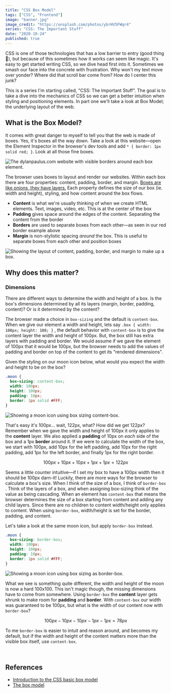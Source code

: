 ```yaml
---
title: "CSS Box Model"
tags: ["CSS", "Frontend"]
image: "banner.jpg"
image_credit: "https://unsplash.com/photos/ybrHV5FWqr4"
series: "CSS: The Important Stuff"
date: "2020-10-24"
published: true
---
```


CSS is one of those technologies that has a low barrier to entry (good thing 🎉), but because of this sometimes how it works can seem like magic. It's easy to get started writing CSS, so we dive head first into it. Sometimes we smash our face into the concrete with frustration. Why won't my text move over yonder? Where did that scroll bar come from? How do I center this junk?

This is a series I'm starting called, "CSS: The Important Stuff". The goal is to take a dive into the mechanics of CSS so we can get a better intuition when styling and positioning elements. In part one we'll take a look at Box Model; the underlying layout of the web.

## What is the Box Model?

It comes with great danger to myself to tell you that the web is made of boxes. Yes, it's boxes all the way down. Take a look at this website—open the Element Inspector in the browser's dev tools and add `* { border: 1px solid red; }`. Look at all those fine boxes.

<div class="full-bleed">
  <img src="css-box-model/css-box-model-red-boxes.png" alt="The dylanpaulus.com website with visible borders around each box element." />
</div>

The browser uses boxes to layout and render our websites. Within each box there are four properties: content, padding, border, and margin. [Boxes are like onions, they have layers.](https://youtu.be/-FtCTW2rVFM?t=44) Each property defines the size of our box (ie. width and height), styling, and how content around the box flows.

- **Content** is what we're usually thinking of when we create HTML elements. Text, images, video, etc. This is at the center of the box
- **Padding** gives space around the edges of the content. Separating the content from the border
- **Borders** are used to separate boxes from each other—as seen in our red border example above
- **Margin** is non-stylistic spacing _around_ the box. This is useful to separate boxes from each other and position boxes

![Showing the layout of content, padding, border, and margin to make up a box.](css-box-model/css-box-model.png)

## Why does this matter?

### Dimensions

There are different ways to determine the width and height of a box. Is the box's dimensions determined by all its layers (margin, border, padding, content)? Or is it determined by the content?

The browser made a choice in `box-sizing` and the default is `content-box`. When we give our element a width and height, lets say `.box { width: 100px; height: 100; }` , the default behavior with `content-box` is to give the content layer the width and height of 100px. But, the box still has extra layers with padding and border. We would assume if we gave the element of 100px that it would be 100px, but the browser needs to add the values of padding and border on top of the content to get its "rendered dimensions".

Given the styling on our moon icon below, what would you expect the width and height to be on the box?

```css
.moon {
  box-sizing: content-box;
  width: 100px;
  height: 100px;
  padding: 10px;
  border: 1px solid #FFF;
}
```

![Showing a moon icon using box sizing content-box.](css-box-model/css-box-model-content-box.png)

That's easy it's 100px... wait, 122px, what? How did we get 122px? Remember when we gave the width and height of 100px it only applies to the **content** layer. We also applied a **padding** of 10px on _each_ side of the box and a 1px **border** around it. If we were to calculate the width of the box, we start with 100px, add 10px for the left padding, add 10px for the right padding, add 1px for the left border, and finally 1px for the right border.

$$
100px + 10px + 10px + 1px + 1px = 122px
$$

Seems a little counter intuitive—if I set my box to have a 100px width then it should be 100px darn-it! Luckily, there are more ways for the browser to calculate a box's size. When I think of the size of a box, I think of `border-box` . Think of the layers of a box, and when assigning box-sizing think of the value as being cascading. When an element has `content-box` that means the browser determines the size of a box starting from content and adding any child layers. Since there are no children to content width/height only applies to content. When using `border-box`, width/height is set for the border, padding, and content.

Let's take a look at the same moon icon, but apply `border-box` instead.

```css
.moon {
  box-sizing: border-box;
  width: 100px;
  height: 100px;
  padding: 10px;
  border: 1px solid #FFF;
}
```

![Showing a moon icon using box sizing as border-box.](css-box-model/css-box-model-border-box.png)

What we see is something quite different, the width and height of the moon is now a hard 100x100. This isn't magic though, the missing dimensions have to come from somewhere. Using `border-box` the **content** layer gets shrunk to make room for **padding** and **border**. With `content-box` our width was guaranteed to be 100px, but what is the width of our content now with `border-box`?

$$
100px - 10px - 10px - 1px - 1px = 78px
$$

To me `border-box` is easier to intuit and reason around, and becomes my default, but if the width and height of the content matters more than the visible box itself, use `content-box`.

<br />

## References

- [Introduction to the CSS basic box model](https://developer.mozilla.org/en-US/docs/Web/CSS/CSS_Box_Model/Introduction_to_the_CSS_box_model)
- [The box model](https://developer.mozilla.org/en-US/docs/Learn/CSS/Building_blocks/The_box_model)
